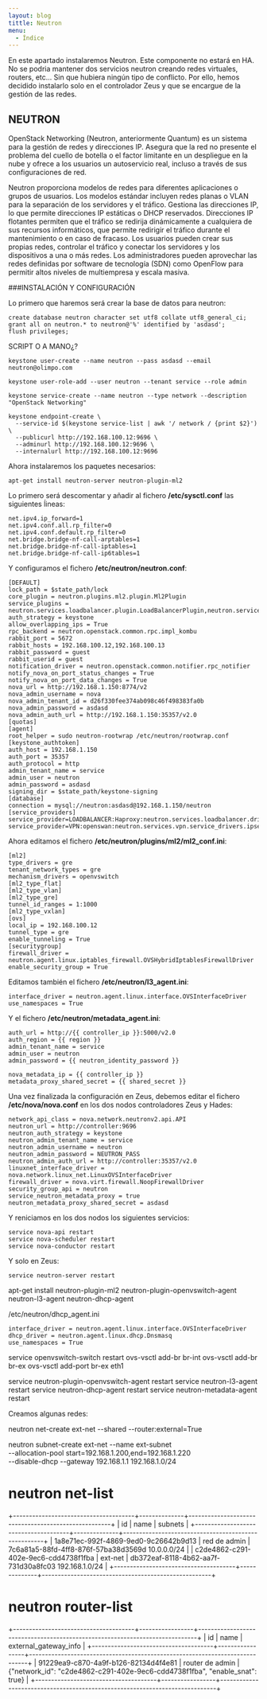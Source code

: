 ```yaml
---
layout: blog
tittle: Neutron
menu:
  - Índice
---
```


En este apartado instalaremos Neutron. Este componente no estará en HA. No se podria mantener dos servicios neutron creando redes virtuales, routers, etc... Sin que hubiera ningún tipo de conflicto. Por ello, hemos decidido instalarlo solo en el controlador Zeus y que se encargue de la gestión de las redes.

## NEUTRON

OpenStack Networking (Neutron, anteriormente Quantum) es un sistema para la gestión de redes y direcciones IP. Asegura que la red no presente el problema del cuello de botella o el factor limitante en un despliegue en la nube y ofrece a los usuarios un autoservicio real, incluso a través de sus configuraciones de red.

Neutron proporciona modelos de redes para diferentes aplicaciones o grupos de usuarios. Los modelos estándar incluyen redes planas o VLAN para la separación de los servidores y el tráfico. Gestiona las direcciones IP, lo que permite direcciones IP estáticas o DHCP reservados. Direcciones IP flotantes permiten que el tráfico se redirija dinámicamente a cualquiera de sus recursos informáticos, que permite redirigir el tráfico durante el mantenimiento o en caso de fracaso. Los usuarios pueden crear sus propias redes, controlar el tráfico y conectar los servidores y los dispositivos a una o más redes. Los administradores pueden aprovechar las redes definidas por software de tecnología (SDN) como OpenFlow para permitir altos niveles de multiempresa y escala masiva. 

###INSTALACIÓN Y CONFIGURACIÓN

Lo primero que haremos será crear la base de datos para neutron:

~~~
create database neutron character set utf8 collate utf8_general_ci;
grant all on neutron.* to neutron@'%' identified by 'asdasd';
flush privileges;
~~~

SCRIPT O A MANO¿?

~~~
keystone user-create --name neutron --pass asdasd --email neutron@olimpo.com

keystone user-role-add --user neutron --tenant service --role admin

keystone service-create --name neutron --type network --description "OpenStack Networking"

keystone endpoint-create \
  --service-id $(keystone service-list | awk '/ network / {print $2}') \
  --publicurl http://192.168.100.12:9696 \
  --adminurl http://192.168.100.12:9696 \
  --internalurl http://192.168.100.12:9696
~~~

Ahora instalaremos los paquetes necesarios:

~~~
apt-get install neutron-server neutron-plugin-ml2
~~~

Lo primero será descomentar y añadir al fichero **/etc/sysctl.conf** las siguientes ĺineas:

~~~
net.ipv4.ip_forward=1
net.ipv4.conf.all.rp_filter=0
net.ipv4.conf.default.rp_filter=0
net.bridge.bridge-nf-call-arptables=1
net.bridge.bridge-nf-call-iptables=1
net.bridge.bridge-nf-call-ip6tables=1
~~~

Y configuramos el fichero **/etc/neutron/neutron.conf**:

~~~
[DEFAULT]
lock_path = $state_path/lock
core_plugin = neutron.plugins.ml2.plugin.Ml2Plugin
service_plugins = neutron.services.loadbalancer.plugin.LoadBalancerPlugin,neutron.services.metering.metering_plugin.MeteringPlugin,neutron.services.l3_router.l3_router_plugin.L3RouterPlugin
auth_strategy = keystone
allow_overlapping_ips = True
rpc_backend = neutron.openstack.common.rpc.impl_kombu
rabbit_port = 5672
rabbit_hosts = 192.168.100.12,192.168.100.13
rabbit_password = guest
rabbit_userid = guest
notification_driver = neutron.openstack.common.notifier.rpc_notifier
notify_nova_on_port_status_changes = True
notify_nova_on_port_data_changes = True
nova_url = http://192.168.1.150:8774/v2
nova_admin_username = nova
nova_admin_tenant_id = d26f330fee374ab098c46f498383fa0b
nova_admin_password = asdasd
nova_admin_auth_url = http://192.168.1.150:35357/v2.0
[quotas]
[agent]
root_helper = sudo neutron-rootwrap /etc/neutron/rootwrap.conf
[keystone_authtoken]
auth_host = 192.168.1.150
auth_port = 35357
auth_protocol = http
admin_tenant_name = service
admin_user = neutron
admin_password = asdasd
signing_dir = $state_path/keystone-signing
[database]
connection = mysql://neutron:asdasd@192.168.1.150/neutron
[service_providers]
service_provider=LOADBALANCER:Haproxy:neutron.services.loadbalancer.drivers.haproxy.plugin_driver.HaproxyOnHostPluginDriver:default
service_provider=VPN:openswan:neutron.services.vpn.service_drivers.ipsec.IPsecVPNDriver:default
~~~

Ahora editamos el fichero **/etc/neutron/plugins/ml2/ml2_conf.ini**:

~~~
[ml2]
type_drivers = gre
tenant_network_types = gre
mechanism_drivers = openvswitch
[ml2_type_flat]
[ml2_type_vlan]
[ml2_type_gre]
tunnel_id_ranges = 1:1000
[ml2_type_vxlan]
[ovs]
local_ip = 192.168.100.12
tunnel_type = gre
enable_tunneling = True
[securitygroup]
firewall_driver = neutron.agent.linux.iptables_firewall.OVSHybridIptablesFirewallDriver
enable_security_group = True
~~~

Editamos también el fichero **/etc/neutron/l3_agent.ini**:

~~~
interface_driver = neutron.agent.linux.interface.OVSInterfaceDriver
use_namespaces = True
~~~

Y el fichero **/etc/neutron/metadata_agent.ini**:

~~~
auth_url = http://{{ controller_ip }}:5000/v2.0
auth_region = {{ region }}
admin_tenant_name = service
admin_user = neutron
admin_password = {{ neutron_identity_password }}

nova_metadata_ip = {{ controller_ip }}
metadata_proxy_shared_secret = {{ shared_secret }}
~~~

Una vez finalizada la configuración en Zeus, debemos editar el fichero **/etc/nova/nova.conf** en los dos nodos controladores Zeus y Hades:

~~~
network_api_class = nova.network.neutronv2.api.API
neutron_url = http://controller:9696
neutron_auth_strategy = keystone
neutron_admin_tenant_name = service
neutron_admin_username = neutron
neutron_admin_password = NEUTRON_PASS
neutron_admin_auth_url = http://controller:35357/v2.0
linuxnet_interface_driver = nova.network.linux_net.LinuxOVSInterfaceDriver
firewall_driver = nova.virt.firewall.NoopFirewallDriver
security_group_api = neutron
service_neutron_metadata_proxy = true
neutron_metadata_proxy_shared_secret = asdasd
~~~

Y reniciamos en los dos nodos los siguientes servicios:

~~~
service nova-api restart
service nova-scheduler restart
service nova-conductor restart
~~~

Y solo en Zeus:

~~~
service neutron-server restart
~~~



apt-get install neutron-plugin-ml2 neutron-plugin-openvswitch-agent neutron-l3-agent neutron-dhcp-agent


/etc/neutron/dhcp_agent.ini

~~~
interface_driver = neutron.agent.linux.interface.OVSInterfaceDriver
dhcp_driver = neutron.agent.linux.dhcp.Dnsmasq
use_namespaces = True
~~~~


service openvswitch-switch restart
ovs-vsctl add-br br-int
ovs-vsctl add-br br-ex
ovs-vsctl add-port br-ex eth1


service neutron-plugin-openvswitch-agent restart
service neutron-l3-agent restart
service neutron-dhcp-agent restart
service neutron-metadata-agent restart

Creamos algunas redes:

neutron net-create ext-net --shared --router:external=True

neutron subnet-create ext-net --name ext-subnet \
  --allocation-pool start=192.168.1.200,end=192.168.1.220 \
  --disable-dhcp --gateway 192.168.1.1 192.168.1.0/24


# neutron net-list
+--------------------------------------+--------------+-----------------------------------------------------+
| id                                   | name         | subnets                                             |
+--------------------------------------+--------------+-----------------------------------------------------+
| 1a8e71ec-992f-4869-9ed0-9c26642b9d13 | red de admin | 7c6a81a5-88fd-4ff8-876f-57ba38d3569d 10.0.0.0/24    |
| c2de4862-c291-402e-9ec6-cdd4738f1fba | ext-net      | db372eaf-8118-4b62-aa7f-731d30a8fc03 192.168.1.0/24 |
+--------------------------------------+--------------+-----------------------------------------------------+

# neutron router-list
+--------------------------------------+-----------------+-----------------------------------------------------------------------------+
| id                                   | name            | external_gateway_info                                                       |
+--------------------------------------+-----------------+-----------------------------------------------------------------------------+
| 91229ea9-c870-4a9f-b126-82134d4f4e81 | router de admin | {"network_id": "c2de4862-c291-402e-9ec6-cdd4738f1fba", "enable_snat": true} |
+--------------------------------------+-----------------+-----------------------------------------------------------------------------+
